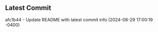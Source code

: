 
## Latest Commit
afc1b44 - Update README with latest commit info (2024-08-29 17:00:19 -0400) <Yunxi-Zhou>
